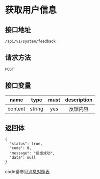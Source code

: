 # 获取用户信息

## 接口地址

`/api/v1/system/feedback`

## 请求方法

```POST ```

## 接口变量
| name     | type     | must     | description |
|----------|:--------:|:--------:|:--------:|
| content  | string   | yes      | 反馈内容    |

## 返回体

```json5
{
  "status": true,
  "code": 0,
  "message": "反馈成功",
  "data": null
}
```

code请参见[消息对照表](消息对照表.md)
